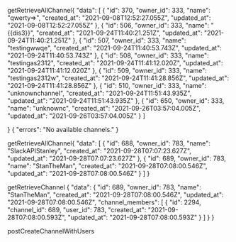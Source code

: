 getRetrieveAllChannel{
"data": [
{
"id": 370,
"owner_id": 333,
"name": "qwerty=>",
"created_at": "2021-09-08T12:52:27.055Z",
"updated_at": "2021-09-08T12:52:27.055Z"
},
{
"id": 506,
"owner_id": 333,
"name": "{{dis3}}",
"created_at": "2021-09-24T11:40:21.251Z",
"updated_at": "2021-09-24T11:40:21.251Z"
},
{
"id": 507,
"owner_id": 333,
"name": "testingwwqe",
"created_at": "2021-09-24T11:40:53.743Z",
"updated_at": "2021-09-24T11:40:53.743Z"
},
{
"id": 508,
"owner_id": 333,
"name": "testingas2312",
"created_at": "2021-09-24T11:41:12.020Z",
"updated_at": "2021-09-24T11:41:12.020Z"
},
{
"id": 509,
"owner_id": 333,
"name": "testingas2312w",
"created_at": "2021-09-24T11:41:28.856Z",
"updated_at": "2021-09-24T11:41:28.856Z"
},
{
"id": 510,
"owner_id": 333,
"name": "unknownchannel",
"created_at": "2021-09-24T11:51:43.935Z",
"updated_at": "2021-09-24T11:51:43.935Z"
},
{
"id": 650,
"owner_id": 333,
"name": "unknownc",
"created_at": "2021-09-26T03:57:04.005Z",
"updated_at": "2021-09-26T03:57:04.005Z"
}
]

}
{
"errors": "No available channels."
}

getRetrieveAllChannel{
"data": [
{
"id": 688,
"owner_id": 783,
"name": "SlackAPIStanley",
"created_at": "2021-09-28T07:07:23.627Z",
"updated_at": "2021-09-28T07:07:23.627Z"
},
{
"id": 689,
"owner_id": 783,
"name": "StanTheMan",
"created_at": "2021-09-28T07:08:00.546Z",
"updated_at": "2021-09-28T07:08:00.546Z"
}
]
}

getRetrieveChannel
{
"data": {
"id": 689,
"owner_id": 783,
"name": "StanTheMan",
"created_at": "2021-09-28T07:08:00.546Z",
"updated_at": "2021-09-28T07:08:00.546Z",
"channel_members": [
{
"id": 2294,
"channel_id": 689,
"user_id": 783,
"created_at": "2021-09-28T07:08:00.593Z",
"updated_at": "2021-09-28T07:08:00.593Z"
}
]
}
}

postCreateChannelWithUsers

<!DOCTYPE html>
<html>
<head>
	<title>We're sorry, but something went wrong (500)</title>
	<meta name="viewport" content="width=device-width,initial-scale=1">
	<style>
		.rails-default-error-page {
			background-color: #EFEFEF;
			color: #2E2F30;
			text-align: center;
			font-family: arial, sans-serif;
			margin: 0;
		}

    	.rails-default-error-page div.dialog {
    		width: 95%;
    		max-width: 33em;
    		margin: 4em auto 0;
    	}

    	.rails-default-error-page div.dialog>div {
    		border: 1px solid #CCC;
    		border-right-color: #999;
    		border-left-color: #999;
    		border-bottom-color: #BBB;
    		border-top: #B00100 solid 4px;
    		border-top-left-radius: 9px;
    		border-top-right-radius: 9px;
    		background-color: white;
    		padding: 7px 12% 0;
    		box-shadow: 0 3px 8px rgba(50, 50, 50, 0.17);
    	}

    	.rails-default-error-page h1 {
    		font-size: 100%;
    		color: #730E15;
    		line-height: 1.5em;
    	}

    	.rails-default-error-page div.dialog>p {
    		margin: 0 0 1em;
    		padding: 1em;
    		background-color: #F7F7F7;
    		border: 1px solid #CCC;
    		border-right-color: #999;
    		border-left-color: #999;
    		border-bottom-color: #999;
    		border-bottom-left-radius: 4px;
    		border-bottom-right-radius: 4px;
    		border-top-color: #DADADA;
    		color: #666;
    		box-shadow: 0 3px 8px rgba(50, 50, 50, 0.17);
    	}
    </style>

</head>

<body class="rails-default-error-page">
	<!-- This file lives in public/500.html -->
	<div class="dialog">
		<div>
			<h1>We're sorry, but something went wrong.</h1>
		</div>
		<p>If you are the application owner check the logs for more information.</p>
	</div>
</body>

</html>

# createMessageInAChannel

{
"data": {
"id": 3225,
"body": "Hello World penge lumpia",
"message_reference_id": 702,
"created_at": "2021-09-28T07:24:09.237Z",
"updated_at": "2021-09-28T07:24:09.237Z"
}
}
{
"data": {
"id": 3226,
"body": "Guys Penge Lumpia",
"message_reference_id": 702,
"created_at": "2021-09-28T07:25:44.814Z",
"updated_at": "2021-09-28T07:25:44.814Z"
}
}

#getRetrieveMessagesInChannel
{
"data": [
{
"id": 3225,
"body": "Hello World penge lumpia",
"created_at": "2021-09-28T07:24:09.237Z",
"sender": {
"id": 783,
"provider": "email",
"uid": "npmstan@gmail.com",
"allow_password_change": false,
"name": null,
"nickname": null,
"image": null,
"email": "npmstan@gmail.com",
"created_at": "2021-09-27T10:44:36.090Z",
"updated_at": "2021-09-28T07:04:28.167Z"
},
"receiver": {
"id": 690,
"owner_id": 783,
"name": "smansman",
"created_at": "2021-09-28T07:22:36.747Z",
"updated_at": "2021-09-28T07:22:36.747Z"
}
},
{
"id": 3226,
"body": "Guys Penge Lumpia",
"created_at": "2021-09-28T07:25:44.814Z",
"sender": {
"id": 783,
"provider": "email",
"uid": "npmstan@gmail.com",
"allow_password_change": false,
"name": null,
"nickname": null,
"image": null,
"email": "npmstan@gmail.com",
"created_at": "2021-09-27T10:44:36.090Z",
"updated_at": "2021-09-28T07:04:28.167Z"
},
"receiver": {
"id": 690,
"owner_id": 783,
"name": "smansman",
"created_at": "2021-09-28T07:22:36.747Z",
"updated_at": "2021-09-28T07:22:36.747Z"
}
}
]
}

#createMessageToUser
{
"data": {
"id": 3228,
"body": "Penge ako lumpia!!!!!!",
"message_reference_id": 703,
"created_at": "2021-09-28T07:30:12.553Z",
"updated_at": "2021-09-28T07:30:12.553Z"
}
}

#retrieveAllMessageToUsers
{
"data": [
{
"id": 3227,
"body": "Penge lumpia",
"created_at": "2021-09-28T07:29:58.108Z",
"sender": {
"id": 783,
"provider": "email",
"uid": "npmstan@gmail.com",
"allow_password_change": false,
"name": null,
"nickname": null,
"image": null,
"email": "npmstan@gmail.com",
"created_at": "2021-09-27T10:44:36.090Z",
"updated_at": "2021-09-28T07:04:28.167Z"
},
"receiver": {
"id": 680,
"provider": "email",
"uid": "martina@gmail.com",
"allow_password_change": false,
"name": null,
"nickname": null,
"image": null,
"email": "martina@gmail.com",
"created_at": "2021-09-25T08:05:41.708Z",
"updated_at": "2021-09-28T07:19:48.494Z"
}
},
{
"id": 3228,
"body": "Penge ako lumpia!!!!!!",
"created_at": "2021-09-28T07:30:12.553Z",
"sender": {
"id": 783,
"provider": "email",
"uid": "npmstan@gmail.com",
"allow_password_change": false,
"name": null,
"nickname": null,
"image": null,
"email": "npmstan@gmail.com",
"created_at": "2021-09-27T10:44:36.090Z",
"updated_at": "2021-09-28T07:04:28.167Z"
},
"receiver": {
"id": 680,
"provider": "email",
"uid": "martina@gmail.com",
"allow_password_change": false,
"name": null,
"nickname": null,
"image": null,
"email": "martina@gmail.com",
"created_at": "2021-09-25T08:05:41.708Z",
"updated_at": "2021-09-28T07:19:48.494Z"
}
}
]
}
